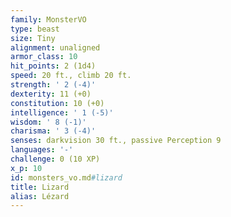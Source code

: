 ```yaml
---
family: MonsterVO
type: beast
size: Tiny
alignment: unaligned
armor_class: 10
hit_points: 2 (1d4)
speed: 20 ft., climb 20 ft.
strength: ' 2 (-4)'
dexterity: 11 (+0)
constitution: 10 (+0)
intelligence: ' 1 (-5)'
wisdom: ' 8 (-1)'
charisma: ' 3 (-4)'
senses: darkvision 30 ft., passive Perception 9
languages: '-'
challenge: 0 (10 XP)
x_p: 10
id: monsters_vo.md#lizard
title: Lizard
alias: Lézard
---
```


